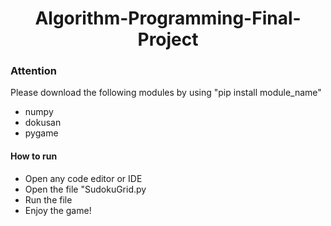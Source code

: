 <h1 align="center"> Algorithm-Programming-Final-Project </h1>

<h3> Attention </h3>
<p> Please download the following modules by using "pip install module_name" </p>
<ul>
<li> numpy </li>
<li> dokusan </li>
<li> pygame </li>
</ul>
<h4> How to run </h4>
<ul>
<li> Open any code editor or IDE </li>
<li> Open the file "SudokuGrid.py </li>
<li> Run the file </li>
<li> Enjoy the game! </li>
</ul>
